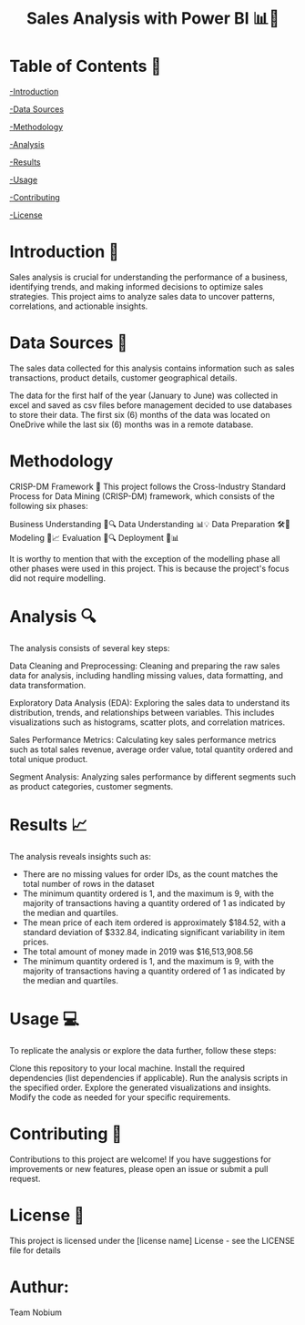 <h1 align='center'>Sales Analysis with Power BI 📊💼</h1>


# Table of Contents 📜
[-Introduction]()

[-Data Sources]()

[-Methodology]()

[-Analysis]()

[-Results]()

[-Usage]()

[-Contributing]()

[-License]()

# Introduction 🚀
Sales analysis is crucial for understanding the performance of a business, identifying trends, and making informed decisions to optimize sales strategies. This project aims to analyze sales data to uncover patterns, correlations, and actionable insights.

# Data Sources 📂
The sales data collected for this analysis contains information such as sales transactions, product details, customer geographical details.

The data for the first half of the year (January to June) was collected in excel and saved as csv files before management decided to use databases to store their data. The first six (6) months of the data was located on OneDrive while the last six (6) months was  in a remote database.

 # Methodology
CRISP-DM Framework 🔄
This project follows the Cross-Industry Standard Process for Data Mining (CRISP-DM) framework, which consists of the following six phases:

Business Understanding 💼🔍 
Data Understanding 📊💡 
Data Preparation 🛠️🧹 
Modeling 🤖📈 
Evaluation 📝🔍 
Deployment 🚀📊

It is worthy to mention that with the exception of the modelling phase all other phases were used in this project. This is because the project's focus did not require modelling.


# Analysis 🔍
The analysis consists of several key steps:

Data Cleaning and Preprocessing: Cleaning and preparing the raw sales data for analysis, including handling missing values, data formatting, and data transformation.

Exploratory Data Analysis (EDA): Exploring the sales data to understand its distribution, trends, and relationships between variables. This includes visualizations such as histograms, scatter plots, and correlation matrices.

Sales Performance Metrics: Calculating key sales performance metrics such as total sales revenue, average order value, total quantity ordered and total unique product.

Segment Analysis: Analyzing sales performance by different segments such as product categories, customer segments.



# Results 📈
The analysis reveals insights such as:

- There are no missing values for order IDs, as the count matches the total number of rows in the dataset
- The minimum quantity ordered is 1, and the maximum is 9, with the majority of transactions having a quantity ordered of 1 as indicated by the median and quartiles.
- The mean price of each item ordered is approximately $184.52, with a standard deviation of $332.84, indicating significant variability in item prices.
- The total amount of money made in 2019 was $16,513,908.56
- The minimum quantity ordered is 1, and the maximum is 9, with the majority of transactions having a quantity ordered of 1 as indicated by the median and quartiles.



# Usage 💻
To replicate the analysis or explore the data further, follow these steps:

Clone this repository to your local machine.
Install the required dependencies (list dependencies if applicable).
Run the analysis scripts in the specified order.
Explore the generated visualizations and insights.
Modify the code as needed for your specific requirements.

# Contributing 🤝
Contributions to this project are welcome! 
If you have suggestions for improvements or new features, please open an issue or submit a pull request.

# License 📄
This project is licensed under the [license name] License - see the LICENSE file for details

# Authur: 
Team Nobium
